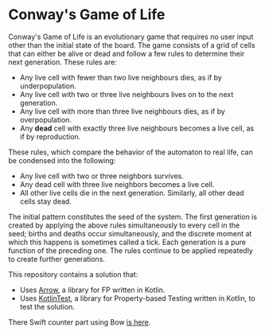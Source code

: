# Conway's Game of Life

Conway's Game of Life is an evolutionary game that requires no user input other than the initial state of the board. The game consists of a grid of cells that can either be alive or dead and follow a few rules to determine their next generation. These rules are:

- Any live cell with fewer than two live neighbours dies, as if by underpopulation. 
- Any live cell with two or three live neighbours lives on to the next generation.
- Any live cell with more than three live neighbours dies, as if by overpopulation.
- Any **dead** cell with exactly three live neighbours becomes a live cell, as if by reproduction.

These rules, which compare the behavior of the automaton to real life, can be condensed into the following:

- Any live cell with two or three neighbors survives.
- Any dead cell with three live neighbors becomes a live cell.
- All other live cells die in the next generation. Similarly, all other dead cells stay dead.

The initial pattern constitutes the seed of the system. The first generation is created by applying the above rules simultaneously to every cell in the seed; births and deaths occur simultaneously, and the discrete moment at which this happens is sometimes called a tick. Each generation is a pure function of the preceding one. The rules continue to be applied repeatedly to create further generations.

This repository contains a solution that:

- Uses [Arrow](https://arrow-kt.io/), a library for FP written in Kotlin.
- Uses [KotlinTest](https://github.com/kotlintest/kotlintest), a library for Property-based Testing written in Kotlin, to test the solution.

There Swift counter part using Bow [is here](https://github.com/truizlop/ConwaysGameOfLife).
